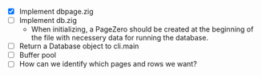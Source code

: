 
* [x] Implement dbpage.zig
* [ ] Implement db.zig
    - When initializing, a PageZero should be created at the
      beginning of the file with necessery data
      for running the database.
* [ ] Return a Database object to cli.main
* [ ] Buffer pool
* [ ] How can we identify which pages and rows we want?
